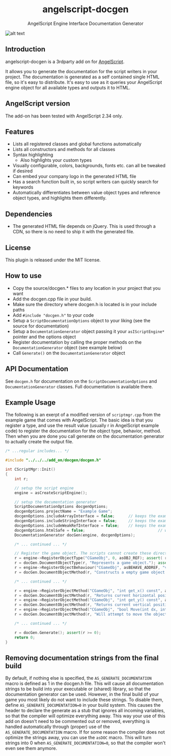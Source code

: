 <h1 align="center">angelscript-docgen</h1>
<p align="center">
AngelScript Engine Interface Documentation Generator

![alt text](https://github.com/marcakafoddex/angelscript-docgen/blob/master/docs/screenshot.png?raw=true)
</p>

## Introduction

angelscript-docgen is a 3rdparty add on for <a href="http://www.angelcode.com/angelscript/">AngelScript</a>.

It allows you to generate the documentation for the script writers in your project. The documentation is generated as a self contained single HTML file, so it's easy to distribute. It's easy to use as it queries your AngelScript engine object for all available types and outputs it to HTML.

## AngelScript version

The add-on has been tested with AngelScript 2.34 only.

## Features

- Lists all registered classes and global functions automatically
- Lists all constructors and methods for all classes
- Syntax highlighting
  - Also highlights your custom types
- Visually configurable, colors, backgrounds, fonts etc. can all be tweaked if desired
- Can embed your company logo in the generated HTML file
- Has a search function built in, so script writers can quickly search for keywords
- Automatically differentiates between value object types and reference object types, and highlights them differently.

## Dependencies

- The generated HTML file depends on jQuery. This is used through a CDN, so there is no need to ship it with the generated file.

## License

This plugin is released under the MIT license. 

## How to use

- Copy the source/docgen.* files to any location in your project that you want
- Add the docgen.cpp file in your build. 
- Make sure the directory where docgen.h is located is in your include paths
- Add ```#include "docgen.h"``` to your code
- Setup a ```ScriptDocumentationOptions``` object to your liking (see the source for documentation)
- Setup a ```DocumentationGenerator``` object passing it your ```asIScriptEngine*``` pointer and the options object
- Register documentation by calling the proper methods on the ```DocumentationGenerator``` object (see example below)
- Call ```Generate()``` on the ```DocumentationGenerator``` object

## API Documentation

See ```docgen.h``` for documentation on the ```ScriptDocumentationOptions``` and ```DocumentationGenerator``` classes. Full documentation is available there.

## Example Usage

The following is an exerpt of a modified version of ```scriptmgr.cpp``` from the example game that comes with AngelScript. The basic idea is that you register a type, and use the result value (usually r in AngelScript example code) to register the documentation for the object type, behavior, method. Then when you are done you call generate on the documentation generator to actually create the output file.

```C++
/* ...regular includes... */

#include "../../../add_on/docgen/docgen.h"

int CScriptMgr::Init()
{
    int r;

    // setup the script engine
    engine = asCreateScriptEngine();

    // setup the documentation generator
    ScriptDocumentationOptions docgenOptions;
    docgenOptions.projectName = "Example Game";
    docgenOptions.includeArrayInterface = false;      // keeps the example clean
    docgenOptions.includeStringInterface = false;     // keeps the example clean
    docgenOptions.includeWeakRefInterface = false;    // keeps the example clean
    docgenOptions.htmlSafe = false;                                // we want to be able to style ourselves with tags, e.g. <b></b>
    DocumentationGenerator docGen(engine, docgenOptions);

    /* ... continued ... */

    // Register the game object. The scripts cannot create these directly, so there is no factory function.
    r = engine->RegisterObjectType("CGameObj", 0, asOBJ_REF); assert( r >= 0 );
    r = docGen.DocumentObjectType(r, "Represents a game object."); assert( r >= 0 );
    r = engine->RegisterObjectBehaviour("CGameObj", asBEHAVE_ADDREF, "void f()", asMETHOD(CGameObj, AddRef), asCALL_THISCALL); assert( r >= 0 );
    r = docGen.DocumentObjectMethod(r, "Constructs a empty game object."); assert( r >= 0 );

    /* ... continued ... */

    r = engine->RegisterObjectMethod("CGameObj", "int get_x() const", asMETHOD(CGameObj, GetX), asCALL_THISCALL); assert( r >= 0 );
    r = docGen.DocumentObjectMethod(r, "Returns current horizontal position for object in-game"); assert( r >= 0 );
    r = engine->RegisterObjectMethod("CGameObj", "int get_y() const", asMETHOD(CGameObj, GetY), asCALL_THISCALL); assert( r >= 0 );
    r = docGen.DocumentObjectMethod(r, "Returns current vertical position for object in-game"); assert( r >= 0 );
    r = engine->RegisterObjectMethod("CGameObj", "bool Move(int dx, int dy)", asMETHOD(CGameObj, Move), asCALL_THISCALL); assert( r >= 0 );
    r = docGen.DocumentObjectMethod(r, "Will attempt to move the object by the given amount, returns whether or not the move was legal."); assert( r >= 0 );

    /* ... continued ... */

    r = docGen.Generate(); assert(r >= 0);
    return 0;
}

```

## Removing documentation strings from the final build

By default, if nothing else is specified, the ```AS_GENERATE_DOCUMENTATION``` macro is defined as 1 in the docgen.h file. This will cause all documentation strings to be build into your executable or (shared) library, so that the documentation generator can be used. However, in the final build of your game you most likely do not want to include these strings. To disable them, define ```AS_GENERATE_DOCUMENTATION=0``` in your build system. This causes the header to declare the generate as a stub that ignores all incoming variables, so that the compiler will optimize everything away. This way your use of this add on doesn't need to be commented out or removed, everything is handled automatically through (proper) use of the ```AS_GENERATE_DOCUMENTATION``` macro.
If for some reason the compiler does not optimize the strings away, you can use the ```asDOC``` macro. This will turn strings into 0 when ```AS_GENERATE_DOCUMENTATION=0```, so that the compiler won't even see them anymore.
